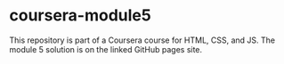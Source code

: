 # coursera-module5
This repository is part of a Coursera course for HTML, CSS, and JS. 
The module 5 solution is on the linked GitHub pages site.
